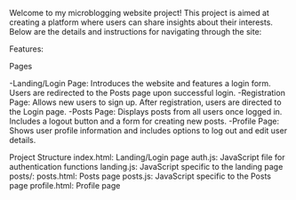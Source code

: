 Welcome to my microblogging website project! This project is aimed at creating a platform where users can share insights about their interests. Below are the details and instructions for navigating through the site:

Features:

Pages

-Landing/Login Page: Introduces the website and features a login form. Users are redirected to the Posts page upon successful login.
-Registration Page: Allows new users to sign up. After registration, users are directed to the Login page.
-Posts Page: Displays posts from all users once logged in. Includes a logout button and a form for creating new posts.
-Profile Page: Shows user profile information and includes options to log out and edit user details.

Project Structure
index.html: Landing/Login page
auth.js: JavaScript file for authentication functions
landing.js: JavaScript specific to the landing page
posts/:
posts.html: Posts page
posts.js: JavaScript specific to the Posts page
profile.html: Profile page
